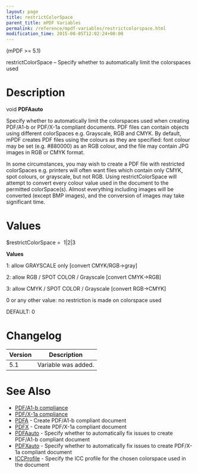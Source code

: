 ```yaml
---
layout: page
title: restrictColorSpace
parent_title: mPDF Variables
permalink: /reference/mpdf-variables/restrictcolorspace.html
modification_time: 2015-08-05T12:02:24+00:00
---
```


<div>
<div>

(mPDF >= 5.1)

restrictColorSpace – Specify whether to automatically limit the colorspaces used

# Description

void **PDFAauto**

Specify whether to automatically limit the colorspaces used when creating PDF/A1-b or PDF/X-1a compliant documents. PDF files can contain objects using different colorSpaces e.g. Grayscale, RGB and CMYK. By default, mPDF creates PDF files using the colours as they are specified: font colour may be set (e.g. #880000) as an RGB colour, and the file may contain JPG images in RGB or CMYK format.

In some circumstances, you may wish to create a PDF file with restricted colorSpaces e.g. printers will often want files which contain only CMYK, spot colours, or grayscale, but not RGB. Using restrictColorSpace will attempt to convert every colour value used in the document to the permitted colorSpace(s). Almost everything including images will be converted (except BMP images), and the conversion of images may take significant time.

# Values

<span class="parameter">$restrictColorSpace</span> =  1|2|3

**Values**

1: allow GRAYSCALE only [convert CMYK/RGB-&gt;gray]

2: allow RGB / SPOT COLOR / Grayscale [convert CMYK-&gt;RGB]

3: allow CMYK / SPOT COLOR / Grayscale [convert RGB-&gt;CMYK]

0 or any other value: no restriction is made on colorspace used

<span class="smallblock">DEFAULT</span>: 0

# Changelog

<table class="table"> <thead>
<tr> <th>Version</th><th>Description</th> </tr>
</thead> <tbody>
<tr>
<td>5.1</td>
<td>Variable was added.</td>
</tr>
</tbody> </table>

# See Also

<ul>
<li class="manual_boxlist"><a href="{{ "/what-else-can-i-do/pdf-a1-b-compliance.html" | prepend: site.baseurl }}">PDF/A1-b compliance</a></li>
<li class="manual_boxlist"><a href="{{ "/what-else-can-i-do/pdf-x-1a-compliance.html" | prepend: site.baseurl }}">PDF/X-1a compliance</a></li>
<li class="manual_boxlist"><a href="{{ "/reference/mpdf-variables/pdfa.html" | prepend: site.baseurl }}">PDFA</a> - Create PDF/A1-b compliant document</li>
<li class="manual_boxlist"><a href="{{ "/reference/mpdf-variables/pdfx.html" | prepend: site.baseurl }}">PDFX</a> - Create PDF/X-1a compliant document</li>
<li class="manual_boxlist"><a href="{{ "/reference/mpdf-variables/pdfaauto.html" | prepend: site.baseurl }}">PDFAauto</a> - Specify whether to automatically fix issues to create PDF/A1-b compliant document</li>
<li class="manual_boxlist"><a href="{{ "/reference/mpdf-variables/pdfxauto.html" | prepend: site.baseurl }}">PDFXauto</a> - Specify whether to automatically fix issues to create PDF/X-1a compliant document</li>
<li class="manual_boxlist"><a href="{{ "/reference/mpdf-variables/iccprofile.html" | prepend: site.baseurl }}">ICCProfile</a> - Specify the ICC profile for the chosen colorspace used in the document</li>
</ul>

</div>
</div>
